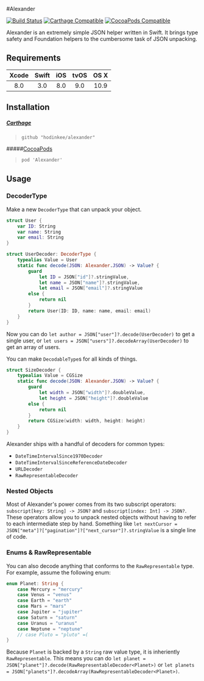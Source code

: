 #Alexander

[![Build Status](https://travis-ci.org/hodinkee/alexander.svg?branch=master)](https://travis-ci.org/hodinkee/alexander)
[![Carthage Compatible](https://img.shields.io/badge/carthage-compatible-4BC51D.svg)](https://github.com/Carthage/Carthage)
[![CocoaPods Compatible](https://img.shields.io/cocoapods/v/Alexander.svg)](https://cocoapods.org/pods/Alexander)

Alexander is an extremely simple JSON helper written in Swift. It brings type safety and Foundation helpers to the cumbersome task of JSON unpacking.

## Requirements

|  Xcode  |  Swift  |  iOS  |  tvOS  |  OS X  |
| :-----: | :-----: | :---: | :----: | :----: |
| 8.0     | 3.0     | 8.0   | 9.0    | 10.9   |

## Installation

##### [Carthage](https://github.com/carthage/carthage)
> `github "hodinkee/alexander"`

#####[CocoaPods](https://github.com/cocoapods/cocoapods)
> `pod 'Alexander'`

## Usage

### DecoderType

Make a new `DecoderType` that can unpack your object.

```swift
struct User {
    var ID: String
    var name: String
    var email: String
}

struct UserDecoder: DecoderType {
    typealias Value = User
    static func decode(JSON: Alexander.JSON) -> Value? {
        guard
            let ID = JSON["id"]?.stringValue,
            let name = JSON["name"]?.stringValue,
            let email = JSON["email"]?.stringValue
        else {
            return nil
        }
        return User(ID: ID, name: name, email: email)
    }
}

```

Now you can do `let author = JSON["user"]?.decode(UserDecoder)` to get a single user, or `let users = JSON["users"]?.decodeArray(UserDecoder)` to get an array of users.

You can make `DecodableType`s for all kinds of things.

```swift
struct SizeDecoder {
    typealias Value = CGSize
    static func decode(JSON: Alexander.JSON) -> Value? {
        guard
            let width = JSON["width"]?.doubleValue,
            let height = JSON["height"]?.doubleValue
        else {
            return nil
        }
        return CGSize(width: width, height: height)
    }
}
```

Alexander ships with a handful of decoders for common types:

- `DateTimeIntervalSince1970Decoder`
- `DateTimeIntervalSinceReferenceDateDecoder`
- `URLDecoder`
- `RawRepresentableDecoder`

### Nested Objects

Most of Alexander's power comes from its two subscript operators: `subscript[key: String] -> JSON?` and `subscript[index: Int] -> JSON?`. These operators allow you to unpack nested objects without having to refer to each intermediate step by hand. Something like `let nextCursor = JSON["meta"]?["pagination"]?["next_cursor"]?.stringValue` is a single line of code.

### Enums & RawRepresentable

You can also decode anything that conforms to the `RawRepresentable` type. For example, assume the following enum:

```swift
enum Planet: String {
    case Mercury = "mercury"
    case Venus = "venus"
    case Earth = "earth"
    case Mars = "mars"
    case Jupiter = "jupiter"
    case Saturn = "saturn"
    case Uranus = "uranus"
    case Neptune = "neptune"
    // case Pluto = "pluto" =(
}
```

Because `Planet` is backed by a `String` raw value type, it is inheriently `RawRepresentable`. This means you can do `let planet = JSON["planet"]?.decode(RawRepresentableDecoder<Planet>)` or `let planets = JSON["planets"]?.decodeArray(RawRepresentableDecoder<Planet>)`.
